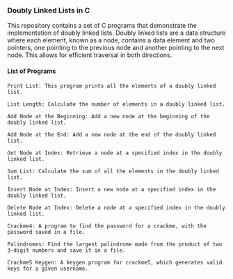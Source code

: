 ### Doubly Linked Lists in C

This repository contains a set of C programs that demonstrate the implementation of doubly linked lists. Doubly linked lists are a data structure where each element, known as a node, contains a data element and two pointers, one pointing to the previous node and another pointing to the next node. This allows for efficient traversal in both directions.

#### List of Programs

    Print List: This program prints all the elements of a doubly linked list.

    List Length: Calculate the number of elements in a doubly linked list.

    Add Node at the Beginning: Add a new node at the beginning of the doubly linked list.

    Add Node at the End: Add a new node at the end of the doubly linked list.

    Get Node at Index: Retrieve a node at a specified index in the doubly linked list.

    Sum List: Calculate the sum of all the elements in the doubly linked list.

    Insert Node at Index: Insert a new node at a specified index in the doubly linked list.

    Delete Node at Index: Delete a node at a specified index in the doubly linked list.

    Crackme4: A program to find the password for a crackme, with the password saved in a file.

    Palindromes: Find the largest palindrome made from the product of two 3-digit numbers and save it in a file.

    Crackme5 Keygen: A keygen program for crackme5, which generates valid keys for a given username.